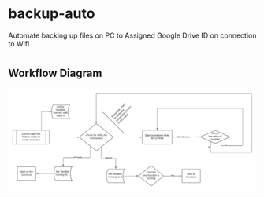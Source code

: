 # backup-auto
Automate backing up files on PC to Assigned Google Drive ID on connection to Wifi
# 
## Workflow Diagram
![Workflow Diagram](https://github.com/dpansu20/backup-auto/blob/main/backup-automation.png?raw=true "Workflow Diagram")
